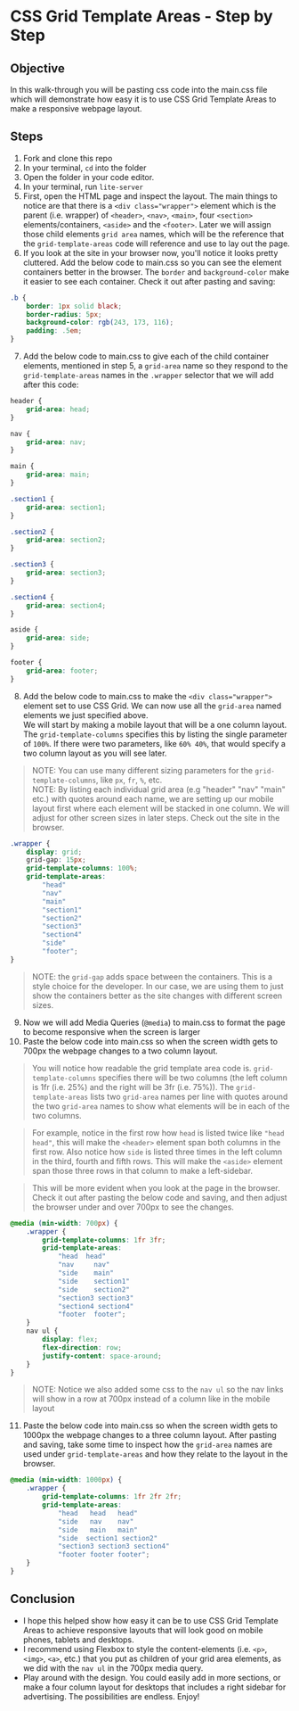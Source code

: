 # CSS Grid Template Areas - Step by Step

## Objective
In this walk-through you will be pasting css code into the main.css file which will demonstrate how easy it is to use CSS Grid Template Areas to make a responsive webpage layout.

## Steps
1. Fork and clone this repo
2. In your terminal, `cd` into the folder
3. Open the folder in your code editor. 
4. In your terminal, run `lite-server`
5. First, open the HTML page and inspect the layout. The main things to notice are that there is a `<div class="wrapper">` element which is the parent (i.e. wrapper) of `<header>`, `<nav>`, `<main>`, four `<section>` elements/containers, `<aside>` and the `<footer>`. Later we will assign those child elements `grid area` names, which will be the reference that the `grid-template-areas` code will reference and use to lay out the page.
6. If you look at the site in your browser now, you'll notice it looks pretty cluttered. Add the below code to main.css so you can see the element containers better in the browser. The `border` and `background-color` make it easier to see each container. Check it out after pasting and saving:
```css
.b {
    border: 1px solid black;
    border-radius: 5px;
    background-color: rgb(243, 173, 116);
    padding: .5em;
}
```
7. Add the below code to main.css to give each of the child container elements, mentioned in step 5, a `grid-area` name so they respond to the `grid-template-areas` names in the `.wrapper` selector that we will add after this code:
```css
header {
    grid-area: head;
}

nav {
    grid-area: nav;
}

main {
    grid-area: main;
}

.section1 {
    grid-area: section1;
}

.section2 {
    grid-area: section2;
}

.section3 {
    grid-area: section3;
}

.section4 {
    grid-area: section4;
}

aside {
    grid-area: side;
}

footer {
    grid-area: footer;
}
```
8. Add the below code to main.css to make the `<div class="wrapper">` element set to use CSS Grid. We can now use all the `grid-area` named elements we just specified above.  
We will start by making a mobile layout that will be a one column layout. The `grid-template-columns` specifies this by listing the single parameter of `100%`. If there were two parameters, like `60% 40%`, that would specify a two column layout as you will see later.
> NOTE: You can use many different sizing parameters for the  `grid-template-columns`, like `px`, `fr`, `%`, etc.  
> NOTE: By listing each individual grid area (e.g "header" "nav" "main" etc.) with quotes around each name, we are setting up our mobile layout first where each element will be stacked in one column. We will adjust for other screen sizes in later steps. Check out the site in the browser.
```css
.wrapper {
    display: grid;
    grid-gap: 15px;
    grid-template-columns: 100%;
    grid-template-areas: 
        "head" 
        "nav" 
        "main" 
        "section1" 
        "section2" 
        "section3" 
        "section4" 
        "side" 
        "footer";
}
```
> NOTE: the `grid-gap` adds space between the containers. This is a style choice for the developer. In our case, we are using them to just show the containers better as the site changes with different screen sizes.
9. Now we will add Media Queries (`@media`) to main.css to format the page to become responsive when the screen is larger
10. Paste the below code into main.css so when the screen width gets to 700px the webpage changes to a two column layout.  
>You will notice how readable the grid template area code is. `grid-template-columns` specifies there will be two columns (the left column is 1fr (i.e. 25%) and the right will be 3fr (i.e. 75%)). The `grid-template-areas` lists two `grid-area` names per line with quotes around the two `grid-area` names to show what elements will be in each of the two columns.  

>For example, notice in the first row how `head` is listed twice like `"head head"`, this will make the `<header>` element span both columns in the first row. Also notice how `side` is listed three times in the left column in the third, fourth and fifth rows. This will make the `<aside>` element span those three rows in that column to make a left-sidebar.  

>This will be more evident when you look at the page in the browser. Check it out after pasting the below code and saving, and then adjust the browser under and over 700px to see the changes.
```css
@media (min-width: 700px) {
    .wrapper {
        grid-template-columns: 1fr 3fr;
        grid-template-areas: 
            "head  head" 
            "nav     nav" 
            "side    main" 
            "side    section1" 
            "side    section2" 
            "section3 section3"
            "section4 section4"
            "footer  footer";
    }
    nav ul {
        display: flex;
        flex-direction: row;
        justify-content: space-around;
    }
}
```
> NOTE: Notice we also added some css to the `nav ul` so the nav links will show in a row at 700px instead of a column like in the mobile layout

11. Paste the below code into main.css so when the screen width gets to 1000px the webpage changes to a three column layout. After pasting and saving, take some time to inspect how the `grid-area` names are used under `grid-template-areas` and how they relate to the layout in the browser.
```css
@media (min-width: 1000px) {
    .wrapper {
        grid-template-columns: 1fr 2fr 2fr;
        grid-template-areas: 
            "head   head   head" 
            "side   nav    nav" 
            "side   main   main" 
            "side  section1 section2"
            "section3 section3 section4" 
            "footer footer footer";
    }
}
```

## Conclusion
* I hope this helped show how easy it can be to use CSS Grid Template Areas to achieve responsive layouts that will look good on mobile phones, tablets and desktops.
* I recommend using Flexbox to style the content-elements (i.e. `<p>`, `<img>`, `<a>`, etc.) that you put as children of your grid area elements, as we did with the `nav ul` in the 700px media query. 
* Play around with the design. You could easily add in more sections, or make a four column layout for desktops that includes a right sidebar for advertising. The possibilities are endless. Enjoy!